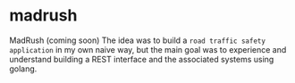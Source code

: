 # madrush
MadRush (coming soon)
 The idea was to build a `road traffic safety application` in my own naive way,
 but the main goal was to experience and understand building a REST interface
 and the associated systems using golang.


